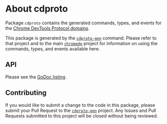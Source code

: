 # About cdproto

Package `cdproto` contains the generated commands, types, and events for the
[Chrome DevTools Protocol domains][devtools-protocol].

This package is generated by the [`cdproto-gen`][cdproto-gen] command.  Please
refer to that project and to the main [`chromedp`][chromedp] project for
information on using the commands, types, and events available here.

## API

Please see the [GoDoc listing][godoc].

## Contributing

If you would like to submit a change to the code in this package, please submit
your Pull Request to the [`cdproto-gen`][cdproto-gen] project. Any Issues and
Pull Requests submitted to this project will be closed without being reviewed.

[devtools-protocol]: https://chromedevtools.github.io/devtools-protocol/
[cdproto-gen]: https://github.com/seddonm1/cdproto-gen
[chromedp]: https://github.com/chromedp/chromedp
[godoc]: https://godoc.org/github.com/seddonm1/cdproto
